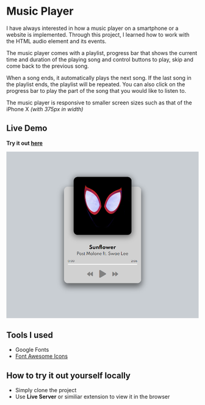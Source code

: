 # Music Player

I have always interested in how a music player on a smartphone or a website is implemented.
Through this project, I learned how to work with the HTML audio element and its events.

The music player comes with a playlist, progress bar that shows the current time and duration of the playing song and control buttons to play, skip and come back to the previous song. 

When a song ends, it automatically plays the next song. If the last song in the playlist ends, the playlist will be repeated. You can also click on the progress bar to play the part of the song that you would like to listen to.

The music player is responsive to smaller screen sizes such as that of the iPhone X *(with 375px in width)*

## Live Demo

**Try it out [here](https://tylernnguyen5.github.io/music-player/)**

![demo](demo.png)

## Tools I used

- Google Fonts
- [Font Awesome Icons](https://fontawesome.com/)

## How to try it out yourself locally

- Simply clone the project
- Use **Live Server** or similiar extension to view it in the browser